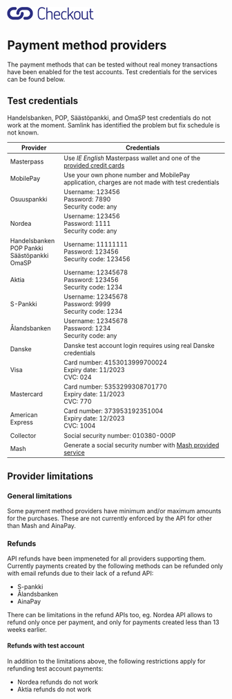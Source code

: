<img src="images/checkout-logo-vaaka-RGB.png" alt="Checkout Finland Oy" style="width: 200px;">

# Payment method providers

The payment methods that can be tested without real money transactions have been enabled for the test accounts. Test credentials for the services can be found below.

## Test credentials

<p class="tip">
  Handelsbanken, POP, Säästöpankki, and OmaSP test credentials do not work at the moment. Samlink has identified the problem but fix schedule is not known.
</p>

Provider | Credentials
---------| -----------
Masterpass | Use *IE English* Masterpass wallet and one of the [provided credit cards](https://developer.mastercard.com/page/masterpass-sandbox-testing-guidelines)
MobilePay | Use your own phone number and MobilePay application, charges are not made with test credentials
Osuuspankki | Username: 123456<br>Password: 7890<br>Security code: any
Nordea | Username: 123456<br>Password: 1111<br>Security code: any
Handelsbanken<br>POP Pankki<br>Säästöpankki<br>OmaSP | Username: 11111111<br>Password: 123456<br>Security code: 123456
Aktia | Username: 12345678<br>Password: 123456<br>Security code: 1234
S-Pankki | Username: 12345678<br>Password: 9999<br>Security code: 1234
Ålandsbanken | Username: 12345678<br>Password: 1234<br>Security code: any
Danske | Danske test account login requires using real Danske credentials
Visa | Card number: 4153013999700024<br>Expiry date: 11/2023<br>CVC: 024
Mastercard | Card number: 5353299308701770<br>Expiry date: 11/2023<br>CVC: 770
American Express | Card number: 373953192351004<br>Expiry date: 12/2023<br>CVC: 1004
Collector | Social security number: 010380-000P
Mash | Generate a social security number with [Mash provided service](https://sc-rel.mash.com/My/Test/GenerateSsnForTesting?age=34&tps=651)

## Provider limitations

### General limitations

Some payment method providers have minimum and/or maximum amounts for the purchases. These are not currently enforced by the API for other than Mash and AinaPay.

### Refunds

API refunds have been impmeneted for all providers supporting them. Currently payments created by the following methods can be refunded only with email refunds due to their lack of a refund API:

* S-pankki
* Ålandsbanken
* AinaPay

There can be limitations in the refund APIs too, eg. Nordea API allows to refund only once per payment, and only for payments created less than 13 weeks earlier.

#### Refunds with test account

In addition to the limitations above, the following restrictions apply for refunding test account payments:

* Nordea refunds do not work
* Aktia refunds do not work

